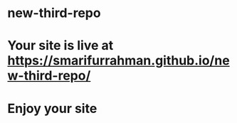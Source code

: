 # new-third-repo
# Your site is live at https://smarifurrahman.github.io/new-third-repo/
# Enjoy your site
